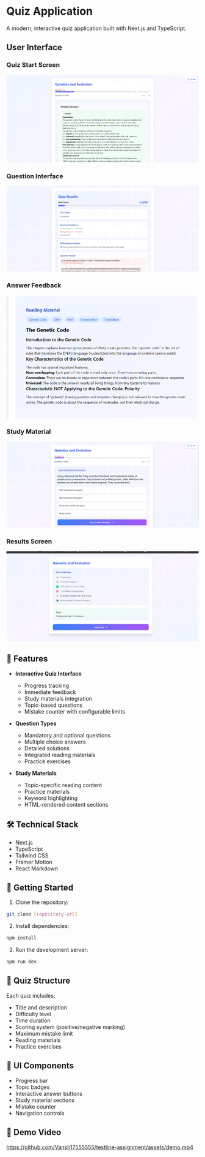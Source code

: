 # Quiz Application

A modern, interactive quiz application built with Next.js and TypeScript.

## User Interface

### Quiz Start Screen
![Quiz Start Screen](assets/ui1.png)

### Question Interface
![Question Interface](assets/ui2.png)

### Answer Feedback
![Answer Feedback](assets/ui3.png)

### Study Material
![Study Material](assets/ui4.png)

### Results Screen
![Results Screen](assets/ui5.png)

## 🌟 Features

- **Interactive Quiz Interface**
  - Progress tracking
  - Immediate feedback
  - Study materials integration
  - Topic-based questions
  - Mistake counter with configurable limits

- **Question Types**
  - Mandatory and optional questions
  - Multiple choice answers
  - Detailed solutions
  - Integrated reading materials
  - Practice exercises

- **Study Materials**
  - Topic-specific reading content
  - Practice materials
  - Keyword highlighting
  - HTML-rendered content sections

## 🛠️ Technical Stack

- Next.js
- TypeScript
- Tailwind CSS
- Framer Motion
- React Markdown

## 🚀 Getting Started

1. Clone the repository:

```bash
git clone [repository-url]
```

2. Install dependencies:

```bash
npm install
```

3. Run the development server:

```bash
npm run dev
```

## 📖 Quiz Structure

Each quiz includes:
- Title and description
- Difficulty level
- Time duration
- Scoring system (positive/negative marking)
- Maximum mistake limit
- Reading materials
- Practice exercises

## 🎨 UI Components

- Progress bar
- Topic badges
- Interactive answer buttons
- Study material sections
- Mistake counter
- Navigation controls

## 🎥 Demo Video

https://github.com/Vansh17555555/testline-assignment/assets/demo.mp4


